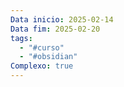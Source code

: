 ```yaml
---
Data inicio: 2025-02-14
Data fim: 2025-02-20
tags:
  - "#curso"
  - "#obsidian"
Complexo: true
---
```


 